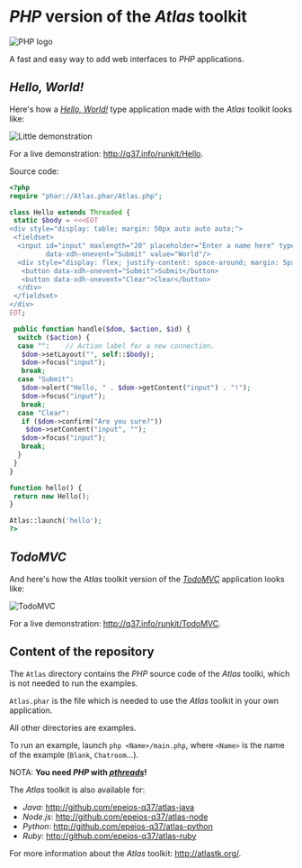 # *PHP* version of the *Atlas* toolkit

![PHP logo](https://q37.info/download/assets/PHP.png "PHP")

A fast and easy way to add web interfaces to *PHP* applications.

## *Hello, World!*

Here's how a [*Hello, World!*](https://en.wikipedia.org/wiki/%22Hello,_World!%22_program) type application made with the *Atlas* toolkit looks like:

![Little demonstration](http://q37.info/download/assets/Hello.gif "A basic example")

For a live demonstration: <http://q37.info/runkit/Hello>.

Source code:

```PHP
<?php
require "phar://Atlas.phar/Atlas.php";

class Hello extends Threaded {
 static $body = <<<EOT
<div style="display: table; margin: 50px auto auto auto;">
 <fieldset>
  <input id="input" maxlength="20" placeholder="Enter a name here" type="text"
         data-xdh-onevent="Submit" value="World"/>
  <div style="display: flex; justify-content: space-around; margin: 5px auto auto auto;">
   <button data-xdh-onevent="Submit">Submit</button>
   <button data-xdh-onevent="Clear">Clear</button>
  </div>
 </fieldset>
</div>
EOT;

 public function handle($dom, $action, $id) {
  switch ($action) {
  case "":    // Action label for a new connection.
   $dom->setLayout("", self::$body);
   $dom->focus("input");
   break;
  case "Submit":
   $dom->alert("Hello, " . $dom->getContent("input") . "!");
   $dom->focus("input");
   break;
  case "Clear":
   if ($dom->confirm("Are you sure?"))
    $dom->setContent("input", "");
   $dom->focus("input");
   break;
  }
 }
}

function hello() {
 return new Hello();
}

Atlas::launch('hello');
?>
```

## *TodoMVC*

And here's how the *Atlas* toolkit version of the [*TodoMVC*](http://todomvc.com/) application looks like: 

![TodoMVC](http://q37.info/download/TodoMVC.gif "The TodoMVC application made with the Atlas toolkit")

For a live demonstration: <http://q37.info/runkit/TodoMVC>.

## Content of the repository

The `Atlas` directory contains the *PHP* source code of the *Atlas* toolki, which is not needed to run the examples.

`Atlas.phar` is the file which is needed to use the *Atlas* toolkit in your own application.

All other directories are examples.

To run an example, launch `php <Name>/main.php`, where `<Name>` is the name of the example (`Blank`, `Chatroom`…).

NOTA: **You need *PHP* with [*pthreads*](http://php.net/manual/book.pthreads.php)!**

The *Atlas* toolkit is also available for:

- *Java*: <http://github.com/epeios-q37/atlas-java>
- *Node.js*: <http://github.com/epeios-q37/atlas-node>
- *Python*: <http://github.com/epeios-q37/atlas-python>
- *Ruby*: <http://github.com/epeios-q37/atlas-ruby>

For more information about the *Atlas* toolkit: <http://atlastk.org/>.
